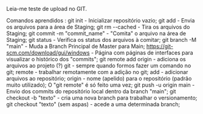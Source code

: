 Leia-me teste de upload no GIT.

Comandos aprendidos :
git init - Inicializar repositório vazio;
git add -  Envia os arquivos para a área de Staging;
git rm --cached <file> -  Tira os arquivos do Staging;
git commit -m "commit_name" -  "Comita" o arquivo na área de Staging;
git status - Verifica os status dos arquivos à comitar;
git branch -M "main" - Muda a Branch Principal de Master para Main;
https://git-scm.com/download/gui/windows - Página com páginas de interfaces para visualizar o histórico dos "commits";
git remote add origin <link> - adiciona os arquivos ao projeto (?)
    git - sempre quando formos fazer um comando no git;
    remote -  trabalhar remotamente com a adição no git;
    add - adicionar arquivos ao repositório;
    origin -  nome (apelido) para o repositório (padrão muito utilizado);
O "git remote" é só feito uma vez;
git push -u origin main - Envio dos commits do repositório local dentro da branch "main";
git checkout -b "texto" - cria uma nova branch para trabalhar o versionamento;
git checkout "texto" (sem aspas) - acede a uma determinada branch;
